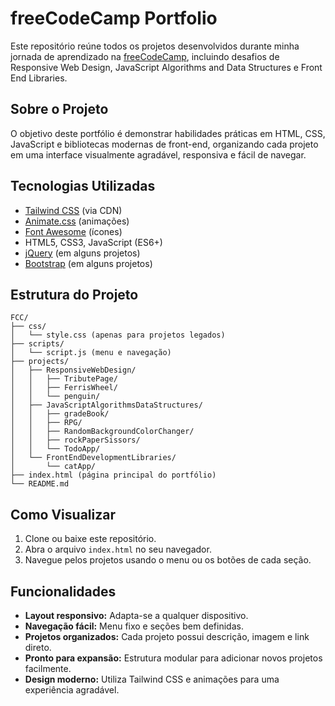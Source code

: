 # freeCodeCamp Portfolio

Este repositório reúne todos os projetos desenvolvidos durante minha jornada de aprendizado na [freeCodeCamp](https://www.freecodecamp.org/), incluindo desafios de Responsive Web Design, JavaScript Algorithms and Data Structures e Front End Libraries.

## Sobre o Projeto

O objetivo deste portfólio é demonstrar habilidades práticas em HTML, CSS, JavaScript e bibliotecas modernas de front-end, organizando cada projeto em uma interface visualmente agradável, responsiva e fácil de navegar.

## Tecnologias Utilizadas

- [Tailwind CSS](https://tailwindcss.com/) (via CDN)
- [Animate.css](https://animate.style/) (animações)
- [Font Awesome](https://fontawesome.com/) (ícones)
- HTML5, CSS3, JavaScript (ES6+)
- [jQuery](https://jquery.com/) (em alguns projetos)
- [Bootstrap](https://getbootstrap.com/) (em alguns projetos)

## Estrutura do Projeto

```
FCC/
├── css/
│   └── style.css (apenas para projetos legados)
├── scripts/
│   └── script.js (menu e navegação)
├── projects/
│   ├── ResponsiveWebDesign/
│   │   ├── TributePage/
│   │   ├── FerrisWheel/
│   │   └── penguin/
│   ├── JavaScriptAlgorithmsDataStructures/
│   │   ├── gradeBook/
│   │   ├── RPG/
│   │   ├── RandomBackgroundColorChanger/
│   │   ├── rockPaperSissors/
│   │   └── TodoApp/
│   └── FrontEndDevelopmentLibraries/
│       └── catApp/
├── index.html (página principal do portfólio)
└── README.md
```

## Como Visualizar

1. Clone ou baixe este repositório.
2. Abra o arquivo `index.html` no seu navegador.
3. Navegue pelos projetos usando o menu ou os botões de cada seção.

## Funcionalidades

- **Layout responsivo:** Adapta-se a qualquer dispositivo.
- **Navegação fácil:** Menu fixo e seções bem definidas.
- **Projetos organizados:** Cada projeto possui descrição, imagem e link direto.
- **Pronto para expansão:** Estrutura modular para adicionar novos projetos facilmente.
- **Design moderno:** Utiliza Tailwind CSS e animações para uma experiência agradável.


